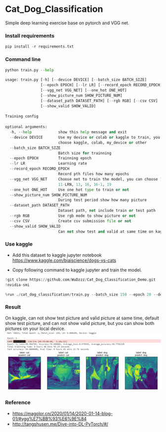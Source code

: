 # Cat_Dog_Classification
Simple deep learning exercise base on pytorch and VGG net.

### Install requirements
```python
pip install -r requirements.txt
```

### Command line
```python
python train.py --help
```
```python
usage: train.py [-h] [--device DEVICE] [--batch_size BATCH_SIZE]
                [--epoch EPOCH] [--lr LR] [--record_epoch RECORD_EPOCH]
                [--vgg_net VGG_NET] [--one_hot ONE_HOT]
                [--show_picture_num SHOW_PICTURE_NUM]
                [--dataset_path DATASET_PATH] [--rgb RGB] [--csv CSV]
                [--show_valid SHOW_VALID]

Training config

optional arguments:
  -h, --help            show this help message and exit
  --device DEVICE       Use my device or colab or kaggle to train, you can
                        choose kaggle, colab, my_device or other
  --batch_size BATCH_SIZE
                        Batch size for trainning
  --epoch EPOCH         Trainning epoch
  --lr LR               Learning rate
  --record_epoch RECORD_EPOCH
                        Record pth files how many epochs
  --vgg_net VGG_NET     Choose net to train the model, you can choose 11,
                        11-LRN, 13, 16, 16-1, 19
  --one_hot ONE_HOT     Use one hot type to train or not
  --show_picture_num SHOW_PICTURE_NUM
                        During test period show how many picture
  --dataset_path DATASET_PATH
                        Dataset path, not include train or test path
  --rgb RGB             Use rgb mode to show picture or not
  --csv CSV             Create csv submission file or not
  --show_valid SHOW_VALID
                        Can not show test and valid at same time on kaggle
```
### Use kaggle
- Add this dataset to kaggle jupyter notebook 
  https://www.kaggle.com/biaiscience/dogs-vs-cats

- Copy following command to kaggle jupyter and train the model.

```python
!git clone https://github.com/WuDzzz/Cat_Dog_Classification_Demo.git
!nvidia-smi
```
```python
%run ./cat_dog_classification/train.py --batch_size 150 --epoch 20 --device kaggle --vgg_net 11 --csv True
```

### Result
On kaggle, can not show test picture and valid picture at same time, default show test picture, and can not show valid picture, but you can show both pictures on your local device.
![Result file](./Kaggle_show.png)

### Reference
- https://magolor.cn/2020/01/14/2020-01-14-blog-01/#vgg%E7%BB%93%E6%9E%84
- http://tangshusen.me/Dive-into-DL-PyTorch/#/